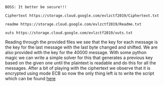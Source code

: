 ```
BOSS: It better be secure!!!

Ciphertext https://storage.cloud.google.com/evlzctf2019/Ciphertext.txt

readme https://storage.cloud.google.com/evlzctf2019/Readme.txt

xuts https://storage.cloud.google.com/evlzctf2019/xuts.txt
```

Reading through the provided files we see that the key for each message is the key for the last message with the last byte changed and shifted. We are also provided with the key for the 40000 message. With some python magic we can write a simple solver for this that generates a previous key based on the given one until the plaintext is readable and do this for all the messages.
After a bit of playing with the ciphertext we observe that it is encrypted using mode ECB so now the only thing left is to write the script which can be found [here](https://github.com/SoulTaku/write-ups/evlz/chinese_whisper/chinese_whisper.py)
